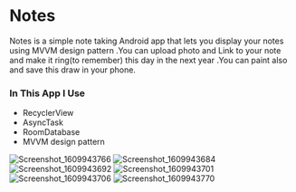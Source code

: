 # Notes
Notes is a simple note taking Android app that lets you display your notes using MVVM design pattern .You can upload photo and Link to your note and make it ring(to remember) this day in the next year .You can paint also and save this draw in your phone.
### **In This App I Use**
- RecyclerView
- AsyncTask
- RoomDatabase
- MVVM design pattern

![Screenshot_1609943766](https://user-images.githubusercontent.com/62261376/103780298-7b7dc800-503d-11eb-8f3b-ae45d1b566c3.png)
![Screenshot_1609943684](https://user-images.githubusercontent.com/62261376/103780321-80db1280-503d-11eb-8369-903c7d568b09.png)
![Screenshot_1609943692](https://user-images.githubusercontent.com/62261376/103780351-89cbe400-503d-11eb-8b8d-17c344bc51f5.png)
![Screenshot_1609943701](https://user-images.githubusercontent.com/62261376/103780373-8fc1c500-503d-11eb-970f-738b8b5498c5.png)
![Screenshot_1609943706](https://user-images.githubusercontent.com/62261376/103780380-92241f00-503d-11eb-8c7b-28dc42777836.png)
![Screenshot_1609943770](https://user-images.githubusercontent.com/62261376/103780336-83d60300-503d-11eb-9cd5-6e38d8ded1f7.png)
